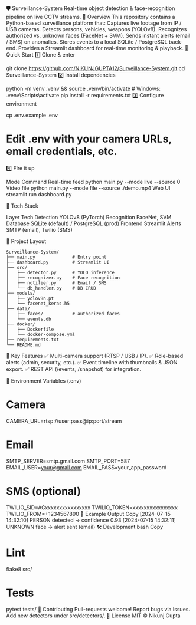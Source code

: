 🛡️ Surveillance-System
Real-time object detection & face-recognition pipeline on live CCTV streams.
📌 Overview
This repository contains a Python-based surveillance platform that:
Captures live footage from IP / USB cameras.
Detects persons, vehicles, weapons (YOLOv8).
Recognizes authorized vs. unknown faces (FaceNet + SVM).
Sends instant alerts (email / SMS) on anomalies.
Stores events to a local SQLite / PostgreSQL back-end.
Provides a Streamlit dashboard for real-time monitoring & playback.
🚀 Quick Start
1️⃣ Clone & enter

git clone https://github.com/NIKUNJGUPTA12/Surveillance-System.git
cd Surveillance-System
2️⃣ Install dependencies

python -m venv .venv && source .venv/bin/activate  # Windows: .venv\Scripts\activate
pip install -r requirements.txt
3️⃣ Configure environment

cp .env.example .env
# Edit .env with your camera URLs, email credentials, etc.
4️⃣ Fire it up

Mode	Command
Real-time feed	python main.py --mode live --source 0
Video file	python main.py --mode file --source ./demo.mp4
Web UI	streamlit run dashboard.py

🧰 Tech Stack

Layer	Tech
Detection	YOLOv8 (PyTorch)
Recognition	FaceNet, SVM
Database	SQLite (default) / PostgreSQL (prod)
Frontend	Streamlit
Alerts	SMTP (email), Twilio (SMS)


📁 Project Layout

    Surveillance-System/
    ├── main.py              # Entry point
    ├── dashboard.py         # Streamlit UI
    ├── src/
    │   ├── detector.py      # YOLO inference
    │   ├── recognizer.py    # Face recognition
    │   ├── notifier.py      # Email / SMS
    │   └── db_handler.py    # DB CRUD
    ├── models/
    │   ├── yolov8n.pt
    │   └── facenet_keras.h5
    ├── data/
    │   ├── faces/           # authorized faces
    │   └── events.db
    ├── docker/
    │   ├── Dockerfile
    │   └── docker-compose.yml
    ├── requirements.txt
    └── README.md

🎯 Key Features
✅ Multi-camera support (RTSP / USB / IP).
✅ Role-based alerts (admin, security, etc.).
✅ Event timeline with thumbnails & JSON export.
✅ REST API (/events, /snapshot) for integration.

🔐 Environment Variables (.env)
# Camera
CAMERA_URL=rtsp://user:pass@ip:port/stream

# Email
SMTP_SERVER=smtp.gmail.com
SMTP_PORT=587
EMAIL_USER=your@gmail.com
EMAIL_PASS=your_app_password

# SMS (optional)
TWILIO_SID=ACxxxxxxxxxxxxxxxx
TWILIO_TOKEN=xxxxxxxxxxxxxxxx
TWILIO_FROM=+1234567890
🧪 Example Output
Copy
[2024-07-15 14:32:10] PERSON detected → confidence 0.93
[2024-07-15 14:32:11] UNKNOWN face → alert sent (email)
🛠️ Development
bash
Copy
# Lint
flake8 src/
# Tests
pytest tests/
🤝 Contributing
Pull-requests welcome!
Report bugs via Issues.
Add new detectors under src/detectors/.
📄 License
MIT © Nikunj Gupta
